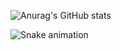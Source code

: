 ![Anurag's GitHub stats](https://github-readme-stats.vercel.app/api?username=zakelfathi&show_icons=true&theme=radical)


![Snake animation](https://github.com/zakelfathi/zakelfathi/blob/output/github-contribution-grid-snake.svg)
